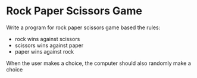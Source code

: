 # Rock Paper Scissors Game
Write a program for rock paper scissors game based the rules:
* rock wins against scissors
* scissors wins against paper
* paper wins against rock

 When the user makes a choice, the computer should also randomly make a choice